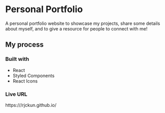 # Personal Portfolio

A personal portfolio website to showcase my projects, share some details about myself, and to give a resource for people to connect with me!

## My process

### Built with

- React
- Styled Components
- React Icons

### Live URL

https:///rjckun.github.io/
